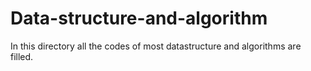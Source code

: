 # Data-structure-and-algorithm

In this directory all the codes of most datastructure and algorithms are filled.

